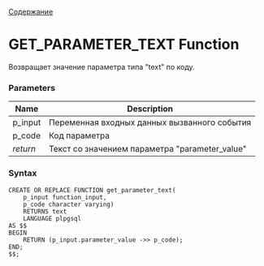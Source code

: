 [Содержание](index.md)

# **GET_PARAMETER_TEXT Function**
Возвращает значение параметра типа "text" по коду.

### Parameters
| Name     | Description                                    |
|----------|------------------------------------------------|
| p_input  | Переменная входных данных вызванного события   |
| p_code   | Код параметра                                  |
| *return* | Текст со значением параметра "parameter_value" |

### Syntax
    CREATE OR REPLACE FUNCTION get_parameter_text(
        p_input function_input, 
        p_code character varying)
        RETURNS text
        LANGUAGE plpgsql
    AS $$
    BEGIN
        RETURN (p_input.parameter_value ->> p_code);
    END;
    $$;
